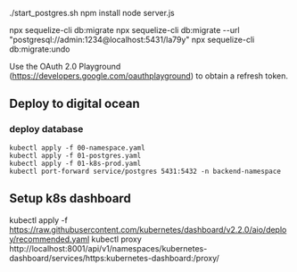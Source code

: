 ./start_postgres.sh
npm install
node server.js

npx sequelize-cli db:migrate
npx sequelize-cli db:migrate --url "postgresql://admin:1234@localhost:5431/la79y"
npx sequelize-cli db:migrate:undo


Use the OAuth 2.0 Playground (https://developers.google.com/oauthplayground) to obtain a refresh token.

## Deploy to digital ocean

### deploy database

```shell
kubectl apply -f 00-namespace.yaml
kubectl apply -f 01-postgres.yaml
kubectl apply -f 01-k8s-prod.yaml
kubectl port-forward service/postgres 5431:5432 -n backend-namespace
```

## Setup k8s dashboard
kubectl apply -f https://raw.githubusercontent.com/kubernetes/dashboard/v2.2.0/aio/deploy/recommended.yaml
kubectl proxy
http://localhost:8001/api/v1/namespaces/kubernetes-dashboard/services/https:kubernetes-dashboard:/proxy/

